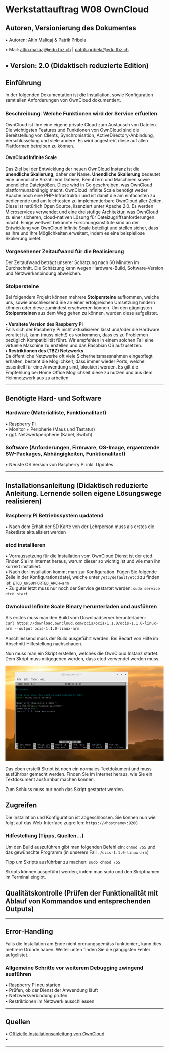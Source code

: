 # Werkstattauftrag W08 OwnCloud

## Autoren, Versionierung des Dokumentes

   • Autoren: Altin Maliqaj & Patrik Pribela
   
   • Mail: altin.maliqaj@edu.tbz.ch | patrik.pribela@edu.tbz.ch

   • Version: 2.0 (Didaktisch reduzierte Edition)
   ---
## Einführung
In der folgenden Dokumentation ist die Installation, sowie Konfiguration samt allen Anforderungen von OwnCloud dokumentiert.

   ### Beschreibung: Welche Funktionen wird der Service erfuellen
   OwnCloud ist Ihre eine eigene private Cloud zum Austausch von Dateien. Die wichtigsten Features und Funktionen von OwnCloud sind die Bereitstellung von Clients, Synchronisation, ActiveDirectory-Anbindung, Verschlüsselung und viele andere. Es wird angestrebt diese auf allen Plattformen betreiben zu können.

   #### OwnCloud Infinite Scale
   Das Ziel bei der Entwicklung der neuen OwnCloud Instanz ist die **unendliche Skalierung**, daher der Name.
   **Unendliche Skalierung** bedeutet eine unendliche Anzahl von Dateien, Benutzern und Maschinen sowie unendliche Dateigrößen. Diese wird in Go geschreiben, was OwnCloud plattformunabhängig macht. OwnCloud Infinite Scale benötigt weder Apache noch eine PHP-Infrastruktur und ist damit die am einfachsten zu bedienende und am leichtesten zu implementierbare OwnCloud aller Zeiten. Diese ist natürlich Open Source, lizenziert unter Apache 2.0. Es werden Microservices verwendet und eine dreistufige Architektur, was OwnCloud zu einer sicheren, cloud-nativen Lösung für Dateizugriffsanforderungen macht. Einige weltweit bekannte Forschungsinstitute sind an der Entwicklung von OwnCloud Infinite Scale beteiligt und stellen sicher, dass es ihre und Ihre Möglichkeiten erweitert, indem es eine beispiellose Skalierung bietet.

   ### Vorgesehener Zeitaufwand für die Realisierung
   Der Zeitaufwand beträgt unserer Schätzung nach 60 Minuten im Durchschnitt. Die Schätzung kann wegen Hardware-Build, Software-Version und Netzwerkanbindung abweichen.

   ### Stolpersteine
   Bei folgendem Projekt können mehrere **Stolpersteine** aufkommen, welche uns, sowie anschliessend Sie an einer erfolgreichen Umsetzung hindern können oder diese zumindest erschweren können. Um den gägnigsten **Stolpersteinen** aus dem Weg gehen zu können, wurden diese aufgelistet.<br><br>
   **• Veraltete Version des Raspberry Pi**<br>
   Falls sich der Raspberry Pi nicht aktualisieren lässt und/oder die Hardware veraltet ist, kann (muss nicht!) es vorkommen, dass es zu Problemen bezüglich Kompatibilität führt. Wir empfehlen in einem solchen Fall eine virtuelle Maschine zu erstellen und das Raspbian OS aufzusetzen.<br>
   **• Restriktionen des (TBZ) Netzwerks**<br>
   Da öffentliche Netzwerke oft viele Sicherheitsmassnahmen eingepflegt erhalten, besteht die Möglichkeit, dass immer wieder Ports, welche essentiell für eine Anwendung sind, blockiert werden. Es gilt die Empfehlung bei Home Office Möglichkeit diese zu nutzen und aus dem Heimnetzwerk aus zu arbeiten.<br>
   - - -
## Benötigte Hard- und Software
   ### Hardware (Materialliste, Funktionalitaet)
   • Raspberry Pi<br>
   • Monitor + Peripherie (Maus und Tastatur)<br>
   • ggf. Netzwerkperipherie (Kabel, Switch)
   ### Software (Anforderungen, Firmware, OS-Image, ergaenzende SW-Packages, Abhängigkeiten, Funktionalitaet)
   • Neuste OS Version von Raspberry Pi inkl. Updates<br>
- - -
## Installationsanleitung (Didaktisch reduzierte Anleitung. Lernende sollen eigene Lösungswege realisieren)
### Raspberry Pi Betriebssystem updatend <br>
• Nach dem Erhalt der SD Karte von der Lehrperson muss als erstes die Paketliste aktualisiert werden<br>

### etcd installieren
• Vorraussetzung für die Installation vom OwnCloud Dienst ist der etcd. Finden Sie im Internet heraus, warum dieser so wichtig ist und wie man ihn korrekt installiert.<br>
• Nach der Installation kommt man zur Konfiguration. Fügen Sie folgende Zeile in der Konfigurationsdatei, welche unter `/etc/default/etcd` zu finden ist: `ETCD_UNSUPPORTED_ARCH=arm`<br>
• Zu guter letzt muss nur noch der Service gestartet werden: `sudo service etcd start` 

### Owncloud Infinite Scale Binary herunterladen und ausführen

Als erstes muss man den Build vom Downloadserver herunterladen:<br>
`curl https://download.owncloud.com/ocis/ocis/1.1.0/ocis-1.1.0-linux-arm --output ocis-1.1.0-linux-arm`<br>

Anschliessend muss der Build ausgeführt werden. Bei Bedarf von Hilfe im Abschnitt Hilfestellung nachschauen.

Nun muss man ein Skript erstellen, welches die OwnCloud Instanz startet. Dem Skript muss mitgegeben werden, dass etcd verwendet werden muss.

![startocis.sh](/img/startocis.png)

Das eben erstellt Skript ist noch ein normales Textdokument und muss ausführbar gemacht werden. Finden Sie im Internet heraus, wie Sie ein Textdokument ausfürhbar machen können.

Zum Schluss muss nur noch das Skript gestartet werden.

## Zugreifen

Die Installation und Konfiguration ist abgeschlossen. Sie können nun wie folgt auf das Web-Interface zugreifen: `https://<hostname>:9200`



### Hilfestellung (Tipps, Quellen...)

Um den Build auszuführen gibt man folgenden Befehl ein: `chmod 755` und das gewünschte Programm (in unserem Fall `./ocis-1.1.0-linux-arm`)

Tipp um Skripts ausführbar zu machen: `sudo chmod 755`

Skripts können ausgeführt werden, indem man sudo und den Skriptnamen im Terminal eingibt.

## Qualitätskontrolle (Prüfen der Funktionalität mit Ablauf von Kommandos und entsprechenden Outputs)
- - -
## Error-Handling
Falls die Installation am Ende nicht ordnungsgemäss funktioniert, kann dies mehrere Gründe haben. Weiter unten finden Sie die gängigsten Fehler aufgelistet.
### Allgemeine Schritte vor weiterem Debugging zwingend ausführen
• Raspberry Pi neu starten<br>
• Prüfen, ob der Dienst der Anwendung läuft<br>
• Netzwerkverbindung prüfen<br>
• Restriktionen im Netzwerk ausschliessen
- - -
## Quellen
• [Offizielle Installationsanleitung von OwnCloud](https://owncloud.com/de/news/howto-owncloud-infinite-scale-on-a-raspberry-pi/)<br>
• 
- - -
